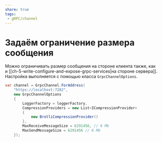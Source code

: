 ```yaml
---
share: true
tags:
 - gRPC/channel
---
```

# Задаём ограничение размера сообщения
Можно ограничивать размер сообщения на стороне клиента также, как и [[ch-5-write-configure-and-expose-grpc-services|на стороне сервера]]. Настройка выполняется с помощью класса `GrpcChannelOptions`. 
```csharp
var channel = GrpcChannel.ForAddress(
    "https://localhost:7282",
    new GrpcChannelOptions
    {
        LoggerFactory = loggerFactory,
        CompressionProviders = new List<ICompressionProvider>
        {
            new BrotliCompressionProvider()
        },
        MaxReceiveMessageSize = 6291456, // 6 Mb
        MaxSendMessageSize = 6291456 // 6 Mb
    });
```

